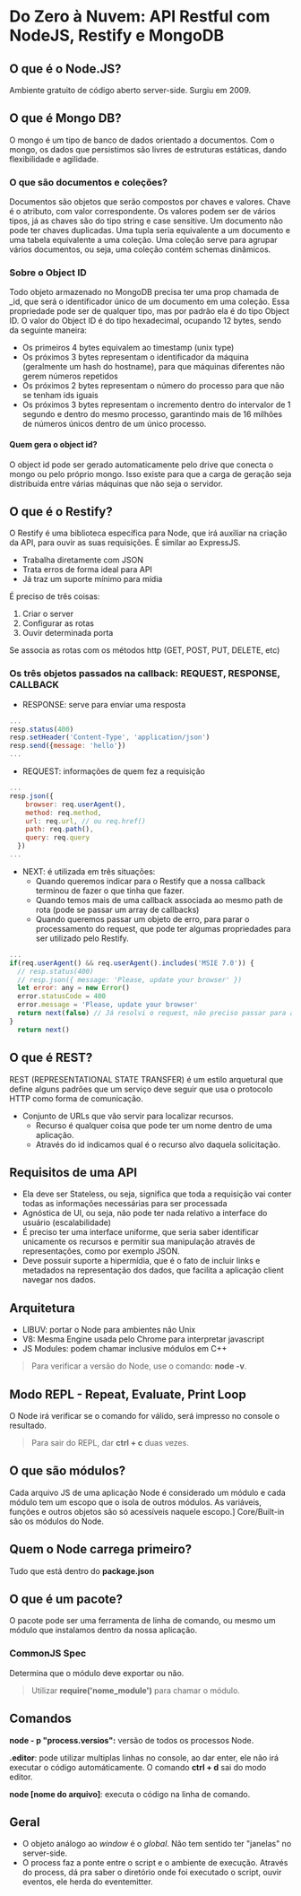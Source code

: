 
# Do Zero à Nuvem: API Restful com NodeJS, Restify e MongoDB

## O que é o Node.JS?
Ambiente gratuito de código aberto server-side. Surgiu em 2009.

## O que é Mongo DB?
O mongo é um tipo de banco de dados orientado a documentos. Com o mongo, os dados que persistimos são livres de estruturas estáticas, dando flexibilidade e agilidade.

### O que são documentos e coleções?
Documentos são objetos que serão compostos por chaves e valores. Chave é o atributo, com valor correspondente.
Os valores podem ser de vários tipos, já as chaves são do tipo string e case sensitive.
Um documento não pode ter chaves duplicadas.
Uma tupla seria equivalente a um documento e uma tabela equivalente a uma coleção.
Uma coleção serve para agrupar vários documentos, ou seja, uma coleção contém schemas dinâmicos.

### Sobre o Object ID
Todo objeto armazenado no MongoDB precisa ter uma prop chamada de _id, que será o identificador único de um documento em uma coleção.
Essa propriedade pode ser de qualquer tipo, mas por padrão ela é do tipo Object ID.
O valor do Object ID é do tipo hexadecimal, ocupando 12 bytes, sendo da seguinte maneira:
- Os primeiros 4 bytes equivalem ao timestamp (unix type)
- Os próximos 3 bytes representam o identificador da máquina (geralmente um hash do hostname), para que máquinas diferentes não gerem números repetidos
- Os próximos 2 bytes representam o número do processo para que não se tenham ids iguais 
- Os próximos 3 bytes representam o incremento dentro do intervalor de 1 segundo e dentro do mesmo processo, garantindo mais de 16 milhões de números únicos dentro de um único processo.

#### Quem gera o object id?
O object id pode ser gerado automaticamente pelo drive que conecta o mongo ou pelo próprio mongo. Isso existe para que a carga de geração seja distribuída entre várias máquinas que não seja o servidor.



## O que é o Restify?
O Restify é uma biblioteca específica para Node, que irá auxiliar na criação da API, para ouvir as suas requisições. É similar ao ExpressJS.
- Trabalha diretamente com JSON
- Trata erros de forma ideal para API
- Já traz um suporte mínimo para mídia

É preciso de três coisas:

1. Criar o server
2. Configurar as rotas
3. Ouvir determinada porta

Se associa as rotas com os métodos http (GET, POST, PUT, DELETE, etc)

### Os três objetos passados na callback: REQUEST, RESPONSE, CALLBACK
- RESPONSE: serve para enviar uma resposta

```javascript
...
resp.status(400)
resp.setHeader('Content-Type', 'application/json')
resp.send({message: 'hello'})
...
```

- REQUEST: informações de quem fez a requisição

```javascript
...
resp.json({
    browser: req.userAgent(),
    method: req.method,
    url: req.url, // ou req.href()
    path: req.path(),
    query: req.query
  })
...
```

- NEXT: é utilizada em três situações:
  - Quando queremos indicar para o Restify que a nossa callback terminou de fazer o que tinha que fazer.
  - Quando temos mais de uma callback associada ao mesmo path de rota (pode se passar um array de callbacks)
  - Quando queremos passar um objeto de erro, para parar o processamento do request, que pode ter algumas propriedades para ser utilizado pelo Restify.


```javascript
...
if(req.userAgent() && req.userAgent().includes('MSIE 7.0')) {
  // resp.status(400)
  // resp.json({ message: 'Please, update your browser' })
  let error: any = new Error()
  error.statusCode = 400
  error.message = 'Please, update your browser'
  return next(false) // Já resolvi o request, não preciso passar para a próxima requisição
}
  return next()

```

## O que é REST?
REST (REPRESENTATIONAL STATE TRANSFER) é um estilo arquetural que define alguns padrões que um serviço deve seguir que usa o protocolo HTTP como forma de comunicação.
- Conjunto de URLs que vão servir para localizar recursos.
  - Recurso é qualquer coisa que pode ter um nome dentro de uma aplicação.
  - Através do id indicamos qual é o recurso alvo daquela solicitação.

## Requisitos de uma API

- Ela deve ser Stateless, ou seja, significa que toda a requisição vai conter todas as informações necessárias para ser processada
- Agnóstica de UI, ou seja, não pode ter nada relativo a interface do usuário (escalabilidade)
- É preciso ter uma interface uniforme, que seria saber identificar unicamente os recursos e permitir sua manipulação através de representações, como por exemplo JSON.
- Deve possuir suporte a hipermídia, que é o fato de incluir links e metadados na representação dos dados, que facilita a aplicação client navegar nos dados.



## Arquitetura
- LIBUV: portar o Node para ambientes não Unix
- V8: Mesma Engine usada pelo Chrome para interpretar javascript
- JS Modules: podem chamar inclusive módulos em C++

> Para verificar a versão do Node, use o comando: **node -v**.

## Modo REPL - Repeat, Evaluate, Print Loop
O Node irá verificar se o comando for válido, será impresso no console o resultado.
> Para sair do REPL, dar **ctrl + c** duas vezes.

## O que são módulos?
Cada arquivo JS de uma aplicação Node é considerado um módulo e cada módulo tem um escopo que o isola de outros módulos.
As variáveis, funções e outros objetos são só acessíveis naquele escopo.]
Core/Built-in são os módulos do Node.

## Quem o Node carrega primeiro?
Tudo que está dentro do **package.json**

## O que é um pacote?
O pacote pode ser uma ferramenta de linha de comando, ou mesmo um módulo que instalamos dentro da nossa aplicação.


### CommonJS Spec
Determina que o módulo deve exportar ou não.
> Utilizar **require('nome_module')** para chamar o módulo.

## Comandos
**node - p "process.versios":** versão de todos os processos Node.

**.editor**: pode utilizar multiplas linhas no console, ao dar enter, ele não irá executar o código automáticamente. O comando **ctrl + d** sai do modo editor.

**node [nome do arquivo]**: executa o código na linha de comando.

## Geral

- O objeto análogo ao *window* é o *global*. Não tem sentido ter "janelas" no server-side.
- O process faz a ponte entre o script e o ambiente de execução. Através do process, dá pra saber o diretório onde foi executado o script, ouvir eventos, ele herda do eventemitter.
